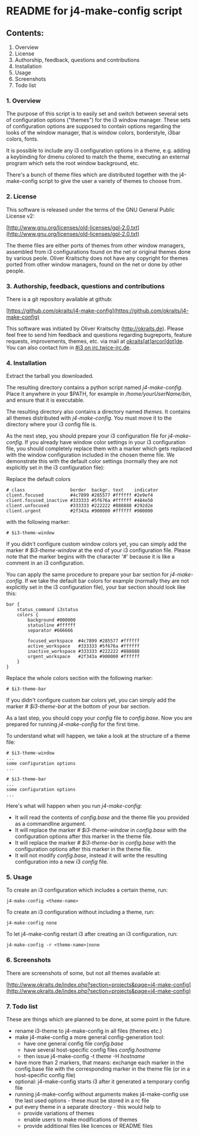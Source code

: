 # README for j4-make-config script

## Contents:

1. Overview
2. License
3. Authorship, feedback, questions and contributions
4. Installation
5. Usage
6. Screenshots 
7. Todo list

### 1. Overview

The purpose of this script is to easily set and switch between several
sets of configuration options ("themes") for the i3 window manager.
These sets of configuration options are supposed to contain options
regarding the looks of the window manager, that is window colors,
borderstyle, i3bar colors, fonts.  

It is possible to include any i3 configuration options in a theme,
e.g. adding a keybinding for dmenu colored to match the theme,
executing an external program which sets the root window background, etc.  

There's a bunch of theme files which are distributed together with
the j4-make-config script to give the user a variety of themes to
choose from.

### 2. License

This software is released under the terms of the
GNU General Public License v2:

[http://www.gnu.org/licenses/old-licenses/gpl-2.0.txt](http://www.gnu.org/licenses/old-licenses/gpl-2.0.txt)

The theme files are either ports of themes from other window managers,
assembled from i3 configurations found on the net or original themes
done by various peole. Oliver Kraitschy does not have any copyright for
themes ported from other window managers, found on the net or done by
other people.

### 3. Authorship, feedback, questions and contributions

There is a git repository available at github:

[https://github.com/okraits/j4-make-config](https://github.com/okraits/j4-make-config)

This software was initiated by Oliver Kraitschy (http://okraits.de).
Please feel free to send him feedback and questions regarding
bugreports, feature requests, improvements, themes, etc. via mail at
[okraits[at]arcor[dot]de](mailto:okraits@arcor.de). You can also contact
him in [#i3 on irc.twice-irc.de]( irc://irc.twice-irc.de/i3).

### 4. Installation

Extract the tarball you downloaded.

The resulting directory contains a python script named *j4-make-config*. Place
it anywhere in your $PATH, for example in */home/yourUserName/bin*, and
ensure that it is executable.

The resulting directory also contains a directory named *themes*. It
contains all themes distributed with *j4-make-config*. You must move it to the
directory where your i3 config file is.

As the next step, you should prepare your i3 configuration file for
*j4-make-config*. If you already have window color settings in your i3
configuration file, you should completely replace them with a marker
which gets replaced with the window configuration included in the chosen
theme file. We demonstrate this with the default color settings
(normally they are not explicitly set in the i3 configuration file):

Replace the default colors

    # class                 border  backgr. text    indicator
    client.focused          #4c7899 #285577 #ffffff #2e9ef4
    client.focused_inactive #333333 #5f676a #ffffff #484e50
    client.unfocused        #333333 #222222 #888888 #292d2e
    client.urgent           #2f343a #900000 #ffffff #900000

with the following marker:

    # $i3-theme-window

If you didn't configure custom window colors yet, you can simply add the
marker *# $i3-theme-window* at the end of your i3 configuration file.
Please note that the marker begins with the character '#' because it is like
a comment in an i3 configuration.

You can apply the same procedure to prepare your bar section for
*j4-make-config*. If we take the default bar colors for example (normally they
are not explicitly set in the i3 configuration file), your bar section
should look like this:

    bar {
    	status_command i3status
        colors {
            background #000000
            statusline #ffffff
            separator #666666
    
            focused_workspace  #4c7899 #285577 #ffffff
            active_workspace   #333333 #5f676a #ffffff
            inactive_workspace #333333 #222222 #888888
            urgent_workspace   #2f343a #900000 #ffffff
        }
    }

Replace the whole colors section with the following marker:

    # $i3-theme-bar

If you didn't configure custom bar colors yet, you can simply add the
marker *# $i3-theme-bar* at the bottom of your bar section.

As a last step, you should copy your *config* file to *config.base*.
Now you are prepared for running *j4-make-config* for the first time.

To understand what will happen, we take a look at the structure of a
theme file:

    # $i3-theme-window
    ...
    some configuration options
    ...
    
    # $i3-theme-bar
    ...
    some configuration options
    ...

Here's what will happen when you run *j4-make-config*:

- It will read the contents of *config.base* and the theme file you
provided as a commandline argument.
- It will replace the marker *# $i3-theme-window* in *config.base* with
the configuration options after this marker in the theme file.
- It will replace the marker *# $i3-theme-bar* in *config.base*
with the configuration options after this marker in the theme file.
- It will not modify *config.base*, instead it will write the resulting
configuration into a new i3 *config* file.

### 5. Usage

To create an i3 configuration which includes a certain theme, run:

    j4-make-config <theme-name>

To create an i3 configuration without including a theme, run:

    j4-make-config none

To let j4-make-config restart i3 after creating an i3 configuration, run:

	j4-make-config -r <theme-name>|none

### 6. Screenshots

There are screenshots of some, but not all themes available at:

[http://www.okraits.de/index.php?section=projects&page=j4-make-config](http://www.okraits.de/index.php?section=projects&page=j4-make-config)

### 7. Todo list

These are things which are planned to be done, at some point
in the future.

- rename i3-theme to j4-make-config in all files (themes etc.)
- make j4-make-config a more general config-generation tool:
  - have one general config file *config.base*
  - have several host-specific config files *config.hostname*
  - then issue j4-make-config -t *theme* -H *hostname*
- have more than 2 markers, that means: exchange each marker
  in the config.base file with the corresponding marker in
  the theme file (or in a host-specific config file)
- optional: j4-make-config starts i3 after it generated a
  temporary config file
- running j4-make-config without arguments makes j4-make-config
  use the last used options - these must be stored in a rc file
- put every theme in a separate directory - this would help to
  - provide variations of themes
  - enable users to make modifications of themes
  - provide additional files like licences or README files
